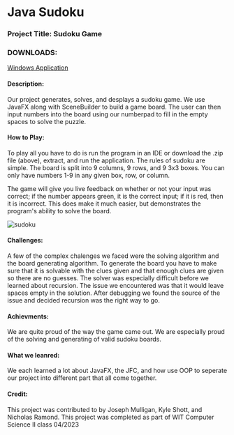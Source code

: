 # Java Sudoku

### Project Title: Sudoku Game

### DOWNLOADS:

[Windows Application](https://github.com/kyshott/Sudoku-Game/releases/tag/v1.0.0)

#### Description:
Our project generates, solves, and desplays a sudoku game. We use JavaFX along with SceneBuilder to build a game board. The user can then input numbers into the board using our numberpad to fill in the empty spaces to solve the puzzle.

#### How to Play:
To play all you have to do is run the program in an IDE or download the .zip file (above), extract, and run the application. The rules of sudoku are simple. The board is split into 9 columns, 9 rows, and 9 3x3 boxes. You can only have numbers 1-9 in any given box, row, or column. 

The game will give you live feedback on whether or not your input was correct; if the number appears green, it is the correct input; if it is red, then it is incorrect. This does make it much easier, but demonstrates the program's ability to solve the board.

![sudoku](https://github.com/user-attachments/assets/edc594d4-0c96-4b52-9815-738a8971d57a)

#### Challenges:
A few of the complex chalenges we faced were the solving algorithm and the board generating algorithm. To generate the board you have to make sure that it is solvable with the clues given and that enough clues are given so there are no guesses. The solver was especially difficult before we learned about recursion. The issue we encountered was that it would leave spaces empty in the solution. After debugging we found the source of the issue and decided recursion was the right way to go.

#### Achievments:
We are quite proud of the way the game came out. We are especially proud of the solving and generating of valid sudoku boards.

#### What we leanred:
We each learned a lot about JavaFX, the JFC, and how use OOP to seperate our project into different part that all come together.

#### Credit:
This project was contributed to by Joseph Mulligan, Kyle Shott, and Nicholas Ramond.
This project was completed as part of WIT Computer Science II class 04/2023




